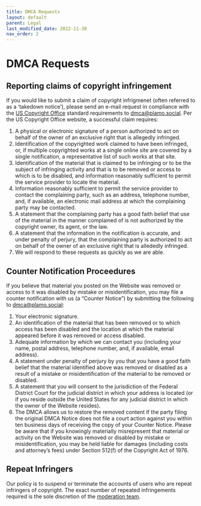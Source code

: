 ```yaml
---
title: DMCA Requests
layout: default
parent: Legal
last_modified_date: 2022-11-30
nav_order: 2
---
```


# DMCA Requests

## Reporting claims of copyright infringement

If you would like to submit a claim of copyright infrigmenet (often referred to as a ‘takedown notice’), please send an e-mail request in compliance with the [US Copyright Office](https://www.copyright.gov/dmca-directory/) standard requirements to [dmca@plamo.social](mailto:dmca@plamo.social). Per the US Copyright Office website, a successful claim requires:

1. A physical or electronic signature of a person authorized to act on behalf of the owner of an exclusive right that is allegedly infringed.
2. Identification of the copyrighted work claimed to have been infringed, or, if multiple copyrighted works at a single online site are covered by a single notification, a representative list of such works at that site.
3. Identification of the material that is claimed to be infringing or to be the subject of infringing activity and that is to be removed or access to which is to be disabled, and information reasonably sufficient to permit the service provider to locate the material.
4. Information reasonably sufficient to permit the service provider to contact the complaining party, such as an address, telephone number, and, if available, an electronic mail address at which the complaining party may be contacted.
5. A statement that the complaining party has a good faith belief that use of the material in the manner complained of is not authorized by the copyright owner, its agent, or the law.
6. A statement that the information in the notification is accurate, and under penalty of perjury, that the complaining party is authorized to act on behalf of the owner of an exclusive right that is allededly infringed.
7. We will respond to these requests as quickly as we are able.

## Counter Notification Proceedures

If you believe that material you posted on the Website was removed or access to it was disabled by mistake or misidentification, you may file a counter notification with us (a “Counter Notice”) by submitting the following to [dmca@plamo.social](mailto:dmca@plamo.social):

1. Your electronic signature.
2. An identification of the material that has been removed or to which access has been disabled and the location at which the material appeared before it was removed or access disabled.
3. Adequate information by which we can contact you (including your name, postal address, telephone number, and, if available, email address).
4. A statement under penalty of perjury by you that you have a good faith belief that the material identified above was removed or disabled as a result of a mistake or misidentification of the material to be removed or disabled.
5. A statement that you will consent to the jurisdiction of the Federal District Court for the judicial district in which your address is located (or if you reside outside the United States for any judicial district in which the owner of the Website resides).
6. The DMCA allows us to restore the removed content if the party filing the original DMCA Notice does not file a court action against you within ten business days of receiving the copy of your Counter Notice. Please be aware that if you knowingly materially misrepresent that material or activity on the Website was removed or disabled by mistake or misidentification, you may be held liable for damages (including costs and attorney’s fees) under Section 512(f) of the Copyright Act of 1976.

## Repeat Infringers

Our policy is to suspend or terminate the accounts of users who are repeat infringers of copyright. The exact number of repeated infringements required is the sole discretion of the [moderation team](/team).